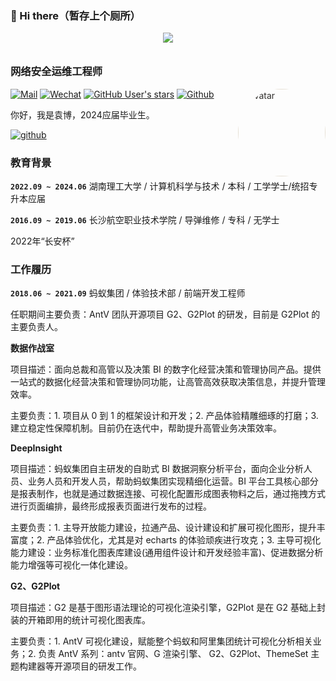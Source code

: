 ### 👋 Hi there（暂存上个厕所）

<div align="center">
<img src="https://readme-typing-svg.herokuapp.com/?lines=欢迎大佬来看我;大四狗找工作找麻了&font=Roboto" />
<img src="https://camo.githubusercontent.com/82291b0fe831bfc6781e07fc5090cbd0a8b912bb8b8d4fec0696c881834f81ac/68747470733a2f2f70726f626f742e6d656469612f394575424971676170492e676966"
width="1200"  height="10">
</div>

### 网络安全运维工程师

<img style="border-radius: 100%; padding-left: 0; margin-left: 10px; filter: brightness(1.2) contrast(.85) saturate(.05) sepia(.2)" src="https://avatars.githubusercontent.com/u/152273871?v=4" width="140" height="140" alt="avatar" align="right">

[![Mail](https://img.shields.io/badge/-yizhixianfish@outlook.com-gray?style=flat-square&logo=gmail&logoColor=red&link=)](mailto:yizhixianfish@outlook.com)
[![Wechat](https://img.shields.io/badge/-13324577612-07c160?style=flat-square&logo=Wechat&logoColor=white)](https://qm.qq.com/q/yWOv19E2XY)
[![GitHub User's stars](https://img.shields.io/github/stars/visiky?style=social)](https://github.com/yizhixianfish)
[![Github](https://img.shields.io/github/followers/visiky?label=Follow&style=social)](https://github.com/yizhixianfish)

你好，我是袁博，2024应届毕业生。

[![github](https://cdn.jsdelivr.net/gh/turkyden/geek-resume/logo/social/github.png)](https://github.com/yizhixianfish)&nbsp;&nbsp;


### 教育背景

**`2022.09 ~ 2024.06`** 湖南理工大学 / 计算机科学与技术 / 本科 / 工学学士/统招专升本应届

**`2016.09 ~ 2019.06`** 长沙航空职业技术学院 / 导弹维修 / 专科 / 无学士

2022年“长安杯”

### 工作履历

**`2018.06 ~ 2021.09`** 蚂蚁集团 / 体验技术部 / 前端开发工程师

任职期间主要负责：AntV 团队开源项目 G2、G2Plot 的研发，目前是 G2Plot 的主要负责人。

**数据作战室**

项目描述：面向总裁和高管以及决策 BI 的数字化经营决策和管理协同产品。提供一站式的数据化经营决策和管理协同功能，让高管高效获取决策信息，并提升管理效率。

主要负责：1. 项目从 0 到 1 的框架设计和开发；2. 产品体验精雕细琢的打磨；3. 建立稳定性保障机制。目前仍在迭代中，帮助提升高管业务决策效率。

**DeepInsight**

项目描述：蚂蚁集团自主研发的自助式 BI 数据洞察分析平台，面向企业分析人员、业务人员和开发人员，帮助蚂蚁集团实现精细化运营。BI 平台工具核心部分是报表制作，也就是通过数据连接、可视化配置形成图表物料之后，通过拖拽方式进行页面编排，最终形成报表页面进行发布的过程。

主要负责：1. 主导开放能力建设，拉通产品、设计建设和扩展可视化图形，提升丰富度；2. 产品体验优化，尤其是对 echarts 的体验顽疾进行攻克；3. 主导可视化能力建设：业务标准化图表库建设(通用组件设计和开发经验丰富)、促进数据分析能力增强等可视化一体化建设。

**G2、G2Plot**

项目描述：G2 是基于图形语法理论的可视化渲染引擎，G2Plot 是在 G2 基础上封装的开箱即用的统计可视化图表库。

主要负责：1. AntV 可视化建设，赋能整个蚂蚁和阿里集团统计可视化分析相关业务；2. 负责 AntV 系列：antv 官网、G 渲染引擎、 G2、G2Plot、ThemeSet 主题构建器等开源项目的研发工作。


